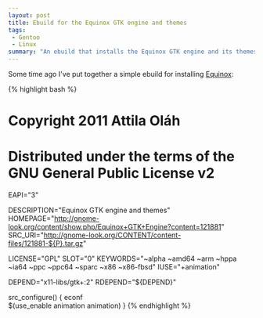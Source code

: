 ```yaml
---
layout: post
title: Ebuild for the Equinox GTK engine and themes
tags:
 - Gentoo
 - Linux
summary: "An ebuild that installs the Equinox GTK engine and its themes."
---
```


Some time ago I've put together a simple ebuild for installing
[Equinox](http://gnome-look.org/content/show.php?content=121881):

{% highlight bash %}
# Copyright 2011 Attila Oláh
# Distributed under the terms of the GNU General Public License v2

EAPI="3"


DESCRIPTION="Equinox GTK engine and themes"
HOMEPAGE="http://gnome-look.org/content/show.php/Equinox+GTK+Engine?content=121881"
SRC_URI="http://gnome-look.org/CONTENT/content-files/121881-${P}.tar.gz"

LICENSE="GPL"
SLOT="0"
KEYWORDS="~alpha ~amd64 ~arm ~hppa ~ia64 ~ppc ~ppc64 ~sparc ~x86 ~x86-fbsd"
IUSE="+animation"

DEPEND="x11-libs/gtk+:2"
RDEPEND="${DEPEND}"

src_configure() {
	econf \
		$(use_enable animation animation)
}
{% endhighlight %}
